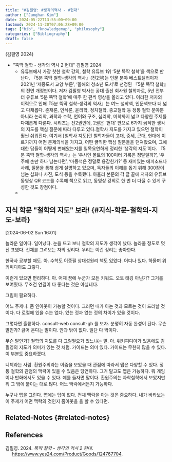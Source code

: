 ```yaml
---
title: "#김필영: #생각의역사 - #현대"
author: ["Junghan Kim"]
date: 2024-05-22T13:55:00+09:00
lastmod: 2024-11-20T07:06:28+09:00
tags: ["bib", "knowledgemap", "philosophy"]
categories: ["Bibliography"]
draft: false
---
```


(김필영 2024)

-   "뚝딱 철학 - 생각의 역사 2 현대" 김필영 2024
    -   유튜브에서 가장 핫한 철학 강의, 철학 유튜브 1위 ‘5분 뚝딱 철학’을 책으로 만난다. 『5분 뚝딱 철학-생각의 역사』(전2권)는 인문 분야 베스트셀러이자 2021년 ‘세종도서 교양 부문’, ‘올해의 청소년 도서’로 선정된 『5분 뚝딱 철학』의 전면 개정판이다. 저자 김필영 박사는 공대 출신 회사원 철학자로, 5년 전부터 유튜브 ‘5분 뚝딱 철학’에 매주 한 편씩 영상을 올리고 있다. 이러한 저자의 이력으로 인해『5분 뚝딱 철학-생각의 역사』는 여느 철학책, 인문책보다 더 넓고 다채롭다. 존재론, 인식론, 윤리학, 정치철학, 종교철학 등 정통 철학 분야뿐 아니라 논리학, 과학과 수학, 언어와 구조, 심리학, 미학까지 넓고 다양한 주제를 다채롭게 다룬다. 시리즈는 전2권인데, 2권은 ‘현대’ 편으로 6가지 굵직한 생각의 지도를 핵심 질문에 따라 다루고 있다.철학사 지도를 가지고 있으면 철학이 훨씬 쉬워진다. 여기서 [철학사 지도]란 철학자들이 고대, 중세, 근대, 현대에 이르기까지 어떤 문제의식을 가지고, 어떤 굵직한 핵심 질문들을 던져왔으며, 그에 대한 답들이 어떻게 변해왔는지를 일목요연하게 정리한 ‘생각의 지도’이다. 『5분 뚝딱 철학-생각의 역사』는 ‘우사인 볼트의 100미터 기록은 정말일까?’, ‘우주에 손만 하나 남는다면’, ‘마동석은 정말로 용감한가?’ 등 재미있는 에피소드나 사례, 질문을 통해 쉽게 설명하고 있으며, 독자들의 이해를 돕기 위해 300장이 넘는 삽화나 사진, 도식 등을 수록했다. 아울러 본문의 각 글 끝에 저자의 유튜브 동영상 QR 코드를 수록해 책으로 읽고, 동영상 강의로 한 번 더 다질 수 있게 구성한 것도 장점이다.
    -


## 지식 학문 "철학의 지도" 보라! {#지식-학문-철학의-지도-보라}

<span class="timestamp-wrapper"><span class="timestamp">[2024-06-02 Sun 16:01]</span></span>

놀라운 일이다. 일어났다. 눈을 뜨고 보니 철학의 지도가 생각이 났다. 놀라울 정도로 멋진 표였다. 전체를 그려보는 자의 정리다. 우리는 이런 정리는 좋아한다.

한국사 공부할 때도. 아. 수학도 이종필 상대성원리 책도 있었다. 어디나 있다. 하물며 위키피디아도 그렇다.

이런게 있으면 편리하다. 아. 어제 꿈에 누군가 모든 키워드. 오토 태깅 아닌가? 그거를 보여줬다. 무조건 연결이 다 좋다는 것은 아닐테다.

그림이 필요하다.

어느 주제나. 줌 인아웃이 가능할 것이다. 그러면 내가 아는 것과 모르는 것이 드러날 것이다. 다 로컬에 있을 수는 없다. 있는 것과 없는 것의 차이가 있을 것이다.

그렇다면 훌륭하다. consult-web consult-gh 를 보자. 분명히 자동 완성이 된다. 무슨 말인가? 긁어 온다는 말이다. 안과 밖이 없다. 일단 다 밖이다.

무슨 말인가? 철학의 지도를 다 그릴필요가 있느냐는 말. 아. 위키피디아가 있음에도 김필영의 지도가 의미가 있는 것 처럼. 가이드는 의미 있다. 가이드는 무한히 많을 수 있다. 이 부분도 중요하겠다.

니체라는 사람. 환원주의라는 이즘을 보았을 때 관점에 따라서 맵은 다양할 수 있다. 정통 철학의 관점의 맥락이 있을 수 있음은 당연하다. 그거 말고도 맵은 가능하다. 뭐 게임이나 만화에서도 있을 수 있다. 예를 들자면 말이다. 환원주의는 과학철학에서 보았지만 뭐 그 밖에 붙이는 대로 많다. 어느 맥락에서든지 가능하다.

누구나 맵을 그린다. 맵에는 답이 없다. 전체 맥락을 아는 것은 중요하다. 내가 바라보는 이 주제가 어떤 맥락의 것인지 줌아웃을 을 할 수 있다면.


## Related-Notes {#related-notes}

## References

<style>.csl-entry{text-indent: -1.5em; margin-left: 1.5em;}</style><div class="csl-bib-body">
  <div class="csl-entry">김필영. 2024. <i>뚝딱 철학 - 생각의 역사 2 현대</i>. <a href="https://www.yes24.com/Product/Goods/124767704">https://www.yes24.com/Product/Goods/124767704</a>.</div>
</div>

